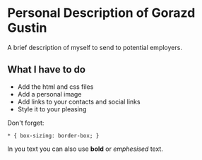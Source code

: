 # Personal Description of Gorazd Gustin
A brief description of myself to send to potential employers.

## What I have to do
* Add the html and css files
* Add a personal image
* Add links to your contacts and social links
* Style it to your pleasing

Don't forget:

    * { box-sizing: border-box; }
 
In you text you can also use **bold** or *emphesised* text.
